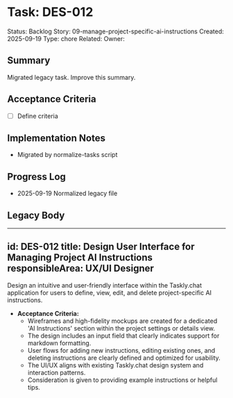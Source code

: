 # Task: DES-012
Status: Backlog
Story: 09-manage-project-specific-ai-instructions
Created: 2025-09-19
Type: chore
Related:
Owner:

## Summary
Migrated legacy task. Improve this summary.

## Acceptance Criteria
- [ ] Define criteria

## Implementation Notes
- Migrated by normalize-tasks script

## Progress Log
- 2025-09-19 Normalized legacy file

## Legacy Body

---
id: DES-012
title: Design User Interface for Managing Project AI Instructions
responsibleArea: UX/UI Designer
---
Design an intuitive and user-friendly interface within the Taskly.chat application for users to define, view, edit, and delete project-specific AI instructions.

*   **Acceptance Criteria:**
    *   Wireframes and high-fidelity mockups are created for a dedicated 'AI Instructions' section within the project settings or details view.
    *   The design includes an input field that clearly indicates support for markdown formatting.
    *   User flows for adding new instructions, editing existing ones, and deleting instructions are clearly defined and optimized for usability.
    *   The UI/UX aligns with existing Taskly.chat design system and interaction patterns.
    *   Consideration is given to providing example instructions or helpful tips.
